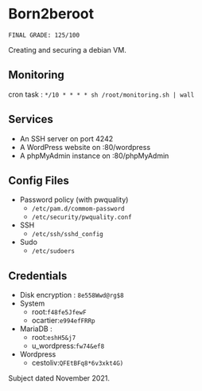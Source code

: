 # Born2beroot

```
FINAL GRADE: 125/100
```

Creating and securing a debian VM.

## Monitoring

cron task :
`*/10 * * * * sh /root/monitoring.sh | wall`

## Services

- An SSH server on port 4242
- A WordPress website on :80/wordpress
- A phpMyAdmin instance on :80/phpMyAdmin

## Config Files

- Password policy (with pwquality)
	+ `/etc/pam.d/commom-password`
	+ `/etc/security/pwquality.conf`
- SSH
	+ `/etc/ssh/sshd_config`
- Sudo
	+ `/etc/sudoers`

## Credentials

- Disk encryption : `8e558Wwd@rg$8`
- System
	+ root:`f48fe5JfewF`
	+ ocartier:`e994efFRRp`
- MariaDB :
	+ root:`eshH5&j7`
	+ u_wordpress:`fw74&ef8`
- Wordpress
	+ cestoliv:`QFEtBFq8*6v3xkt4G)`

Subject dated November 2021.
